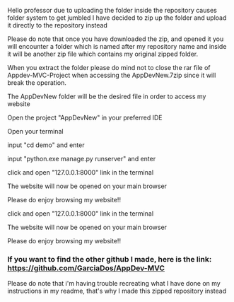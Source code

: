 Hello professor due to uploading the folder inside the repository causes folder system to get jumbled I have decided to zip up the folder and upload it directly to the repository instead

Please do note that once you have downloaded the zip, and opened it you will encounter a folder which is named after my repository name and inside it will be another zip file which contains my original
zipped folder.

When you extract the folder please do mind not to close the rar file of Appdev-MVC-Project when accessing the AppDevNew.7zip since it will break the operation.

The AppDevNew folder will be the desired file in order to access my website

Open the project "AppDevNew" in your preferred IDE 

Open your terminal 

input "cd demo" and enter

input "python.exe manage.py runserver" and enter

click and open "127.0.0.1:8000" link in the terminal

The website will now be opened on your main browser

Please do enjoy browsing my website!!

click and open "127.0.0.1:8000" link in the terminal

The website will now be opened on your main browser

Please do enjoy browsing my website!!

### If you want to find the other github I made, here is the link: https://github.com/GarciaDos/AppDev-MVC 

Please do note that i'm having trouble recreating what I have done on my instructions in my readme, that's why I made this zipped repository instead
###
